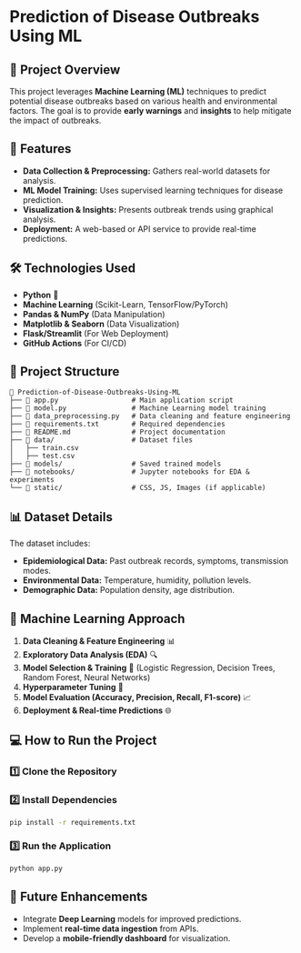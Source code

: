 # Prediction of Disease Outbreaks Using ML

## 📌 Project Overview
This project leverages **Machine Learning (ML)** techniques to predict potential disease outbreaks based on various health and environmental factors. The goal is to provide **early warnings** and **insights** to help mitigate the impact of outbreaks.

## 🚀 Features
- **Data Collection & Preprocessing:** Gathers real-world datasets for analysis.
- **ML Model Training:** Uses supervised learning techniques for disease prediction.
- **Visualization & Insights:** Presents outbreak trends using graphical analysis.
- **Deployment:** A web-based or API service to provide real-time predictions.

## 🛠️ Technologies Used
- **Python** 🐍
- **Machine Learning** (Scikit-Learn, TensorFlow/PyTorch)
- **Pandas & NumPy** (Data Manipulation)
- **Matplotlib & Seaborn** (Data Visualization)
- **Flask/Streamlit** (For Web Deployment)
- **GitHub Actions** (For CI/CD)

## 📂 Project Structure
```
📂 Prediction-of-Disease-Outbreaks-Using-ML
├── 📄 app.py                  # Main application script
├── 📄 model.py                # Machine Learning model training
├── 📄 data_preprocessing.py   # Data cleaning and feature engineering
├── 📄 requirements.txt        # Required dependencies
├── 📄 README.md               # Project documentation
├── 📂 data/                   # Dataset files
│   ├── train.csv
│   ├── test.csv
├── 📂 models/                 # Saved trained models
├── 📂 notebooks/              # Jupyter notebooks for EDA & experiments
└── 📂 static/                 # CSS, JS, Images (if applicable)
```

## 📊 Dataset Details
The dataset includes:
- **Epidemiological Data:** Past outbreak records, symptoms, transmission modes.
- **Environmental Data:** Temperature, humidity, pollution levels.
- **Demographic Data:** Population density, age distribution.

## 🔮 Machine Learning Approach
1. **Data Cleaning & Feature Engineering** 📊
2. **Exploratory Data Analysis (EDA)** 🔍
3. **Model Selection & Training** 🤖 (Logistic Regression, Decision Trees, Random Forest, Neural Networks)
4. **Hyperparameter Tuning** 🎯
5. **Model Evaluation (Accuracy, Precision, Recall, F1-score)** 📈
6. **Deployment & Real-time Predictions** 🌐

## 💻 How to Run the Project
### 1️⃣ Clone the Repository

### 2️⃣ Install Dependencies
```sh
pip install -r requirements.txt
```
### 3️⃣ Run the Application
```sh
python app.py
```

## 🚀 Future Enhancements
- Integrate **Deep Learning** models for improved predictions.
- Implement **real-time data ingestion** from APIs.
- Develop a **mobile-friendly dashboard** for visualization.

